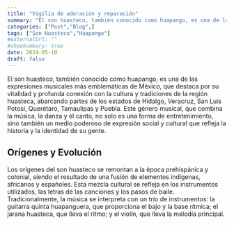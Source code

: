 ```yaml
---
title: "Vigilia de adoración y reparación"
summary: "El son huasteco, también conocido como huapango, es una de las expresiones musicales más emblemáticas de México, que destaca por su vitalidad y profunda conexión con la cultura y tradiciones de la región huasteca, abarcando partes de los estados de Hidalgo, Veracruz, San Luis Potosí, Querétaro, Tamaulipas y Puebla."
categories: ["Post","Blog",]
tags: ["Son Huasteco","Huapango"]
#externalUrl: ""
#showSummary: true
date: 2024-05-10
draft: false
---
```


El son huasteco, también conocido como huapango, es una de las expresiones musicales más emblemáticas de México, que destaca por su vitalidad y profunda conexión con la cultura y tradiciones de la región huasteca, abarcando partes de los estados de Hidalgo, Veracruz, San Luis Potosí, Querétaro, Tamaulipas y Puebla. Este género musical, que combina la música, la danza y el canto, no solo es una forma de entretenimiento, sino también un medio poderoso de expresión social y cultural que refleja la historia y la identidad de su gente.

## Orígenes y Evolución

Los orígenes del son huasteco se remontan a la época prehispánica y colonial, siendo el resultado de una fusión de elementos indígenas, africanos y españoles. Esta mezcla cultural se refleja en los instrumentos utilizados, las letras de las canciones y los pasos de baile. Tradicionalmente, la música se interpreta con un trío de instrumentos: la guitarra quinta huapanguera, que proporciona el bajo y la base rítmica; el jarana huasteca, que lleva el ritmo; y el violín, que lleva la melodía principal.
